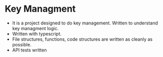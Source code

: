 # Key Managment

- It is a project designed to do key management. Written to understand key managment logic. 
- Written with typescript.
- File structures, functions, code structures are written as cleanly as possible.
- API tests written

